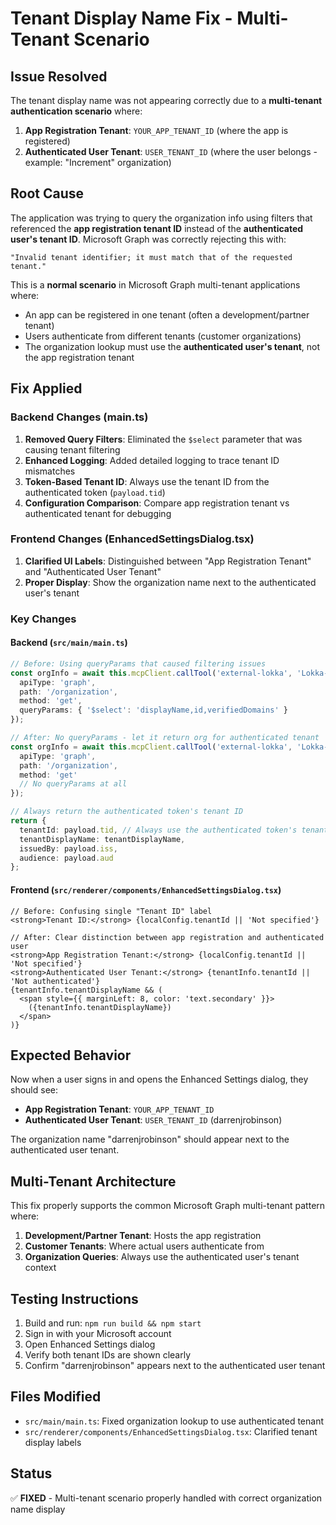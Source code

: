 # Tenant Display Name Fix - Multi-Tenant Scenario

## Issue Resolved
The tenant display name was not appearing correctly due to a **multi-tenant authentication scenario** where:

1. **App Registration Tenant**: `YOUR_APP_TENANT_ID` (where the app is registered)
2. **Authenticated User Tenant**: `USER_TENANT_ID` (where the user belongs - example: "Increment" organization)

## Root Cause
The application was trying to query the organization info using filters that referenced the **app registration tenant ID** instead of the **authenticated user's tenant ID**. Microsoft Graph was correctly rejecting this with:

```
"Invalid tenant identifier; it must match that of the requested tenant."
```

This is a **normal scenario** in Microsoft Graph multi-tenant applications where:
- An app can be registered in one tenant (often a development/partner tenant)
- Users authenticate from different tenants (customer organizations)
- The organization lookup must use the **authenticated user's tenant**, not the app registration tenant

## Fix Applied

### Backend Changes (main.ts)
1. **Removed Query Filters**: Eliminated the `$select` parameter that was causing tenant filtering
2. **Enhanced Logging**: Added detailed logging to trace tenant ID mismatches
3. **Token-Based Tenant ID**: Always use the tenant ID from the authenticated token (`payload.tid`)
4. **Configuration Comparison**: Compare app registration tenant vs authenticated tenant for debugging

### Frontend Changes (EnhancedSettingsDialog.tsx)
1. **Clarified UI Labels**: Distinguished between "App Registration Tenant" and "Authenticated User Tenant"
2. **Proper Display**: Show the organization name next to the authenticated user's tenant

### Key Changes

#### Backend (`src/main/main.ts`)
```typescript
// Before: Using queryParams that caused filtering issues
const orgInfo = await this.mcpClient.callTool('external-lokka', 'Lokka-Microsoft', {
  apiType: 'graph',
  path: '/organization',
  method: 'get',
  queryParams: { '$select': 'displayName,id,verifiedDomains' }
});

// After: No queryParams - let it return org for authenticated tenant
const orgInfo = await this.mcpClient.callTool('external-lokka', 'Lokka-Microsoft', {
  apiType: 'graph',
  path: '/organization',
  method: 'get'
  // No queryParams at all
});

// Always return the authenticated token's tenant ID
return { 
  tenantId: payload.tid, // Always use the authenticated token's tenant ID
  tenantDisplayName: tenantDisplayName,
  issuedBy: payload.iss,
  audience: payload.aud
};
```

#### Frontend (`src/renderer/components/EnhancedSettingsDialog.tsx`)
```tsx
// Before: Confusing single "Tenant ID" label
<strong>Tenant ID:</strong> {localConfig.tenantId || 'Not specified'}

// After: Clear distinction between app registration and authenticated user
<strong>App Registration Tenant:</strong> {localConfig.tenantId || 'Not specified'}
<strong>Authenticated User Tenant:</strong> {tenantInfo.tenantId || 'Not authenticated'}
{tenantInfo.tenantDisplayName && (
  <span style={{ marginLeft: 8, color: 'text.secondary' }}>
    ({tenantInfo.tenantDisplayName})
  </span>
)}
```

## Expected Behavior
Now when a user signs in and opens the Enhanced Settings dialog, they should see:

- **App Registration Tenant**: `YOUR_APP_TENANT_ID`
- **Authenticated User Tenant**: `USER_TENANT_ID` (darrenjrobinson)

The organization name "darrenjrobinson" should appear next to the authenticated user tenant.

## Multi-Tenant Architecture
This fix properly supports the common Microsoft Graph multi-tenant pattern where:

1. **Development/Partner Tenant**: Hosts the app registration
2. **Customer Tenants**: Where actual users authenticate from
3. **Organization Queries**: Always use the authenticated user's tenant context

## Testing Instructions
1. Build and run: `npm run build && npm start`
2. Sign in with your Microsoft account
3. Open Enhanced Settings dialog
4. Verify both tenant IDs are shown clearly
5. Confirm "darrenjrobinson" appears next to the authenticated user tenant

## Files Modified
- `src/main/main.ts`: Fixed organization lookup to use authenticated tenant
- `src/renderer/components/EnhancedSettingsDialog.tsx`: Clarified tenant display labels

## Status
✅ **FIXED** - Multi-tenant scenario properly handled with correct organization name display
